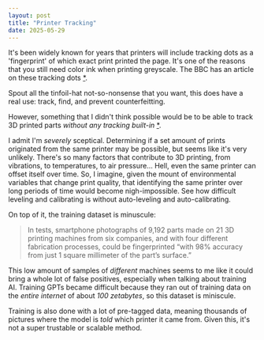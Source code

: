 ```yaml
---
layout: post
title: "Printer Tracking"
date: 2025-05-29
---
```


It's been widely known for years that printers will include tracking dots as a 'fingerprint' of which exact print printed the page.
It's one of the reasons that you still need color ink when printing greyscale.
The BBC has an article on these tracking dots
[*](https://www.bbc.com/future/article/20170607-why-printers-add-secret-tracking-dots).

Spout all the tinfoil-hat not-so-nonsense that you want, this does have a real use:
track, find, and prevent counterfeitting.

However, something that I didn't think possible would be to be able to track 3D printed parts _without any tracking built-in_
[*](https://www.tomshardware.com/3d-printing/ai-can-track-3d-printed-parts-back-to-specific-machine-that-made-them).

I admit I'm _severely_ sceptical.
Determining if a set amount of prints originated from the same printer may be possible, but seems like it's very unlikely.
There's so many factors that contribute to 3D printing, from vibrations, to temperatures, to air pressure...
Hell, even the same printer can offset itself over time.
So, I imagine, given the mount of environmental variables that change print quality, that identifying the same printer over long periods of time
would become nigh-impossible.
See how difficult leveling and calibrating is without auto-leveling and auto-calibrating.

On top of it, the training dataset is minuscule:

> In tests, smartphone photographs of 9,192 parts made on 21 3D printing machines from six companies, and with four different fabrication processes, could be fingerprinted “with 98% accuracy from just 1 square millimeter of the part’s surface.”

This low amount of samples of _different_ machines seems to me like it could bring a whole lot of false positives, especially when talking about training AI.
Training GPTs became difficult because they ran out of training data on the *entire internet* of about *100 zetabytes*, so this dataset is miniscule.

Training is also done with a lot of pre-tagged data, meaning thousands of pictures where the model is *told* which printer it came from.
Given this, it's not a super trustable or scalable method.
